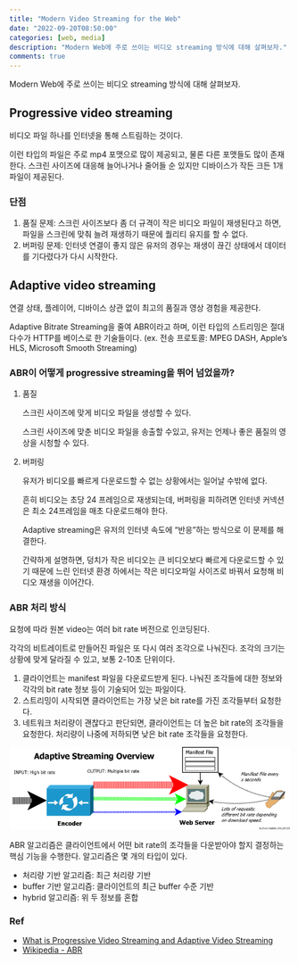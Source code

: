 ```yaml
---
title: "Modern Video Streaming for the Web"
date: "2022-09-20T08:50:00"
categories: [web, media]
description: "Modern Web에 주로 쓰이는 비디오 streaming 방식에 대해 살펴보자."
comments: true
---
```

Modern Web에 주로 쓰이는 비디오 streaming 방식에 대해 살펴보자.

## Progressive video streaming

비디오 파일 하나를 인터넷을 통해 스트림하는 것이다.

이런 타입의 파일은 주로 mp4 포맷으로 많이 제공되고, 물론 다른 포맷들도 많이 존재한다. 스크린 사이즈에 대응해 늘어나거나 줄어들 순 있지만 디바이스가 작든 크든 1개 파일이 제공된다.

### 단점

1. 품질 문제: 스크린 사이즈보다 좀 더 규격이 작은 비디오 파일이 재생된다고 하면, 파일을 스크린에 맞춰 늘려 재생하기 때문에 퀄리티 유지를 할 수 없다.
2. 버퍼링 문제: 인터넷 연결이 좋지 않은 유저의 경우는 재생이 끊긴 상태에서 데이터를 기다렸다가 다시 시작한다.

## **Adaptive video streaming**

연결 상태, 플레이어, 디바이스 상관 없이 최고의 품질과 영상 경험을 제공한다.

Adaptive Bitrate Streaming을 줄여 ABR이라고 하며, 이런 타입의 스트리밍은 절대다수가 HTTP를 베이스로 한 기술들이다. 
(ex. 전송 프로토콜: MPEG DASH, Apple’s HLS, Microsoft Smooth Streaming)

### ABR이 어떻게 progressive streaming을 뛰어 넘었을까?

1. 품질
    
    스크린 사이즈에 맞게 비디오 파일을 생성할 수 있다. 
    
    스크린 사이즈에 맞춘 비디오 파일을 송출할 수있고, 유저는 언제나 좋은 품질의 영상을 시청할 수 있다.
    
2. 버퍼링
    
    유저가 비디오를 빠르게 다운로드할 수 없는 상황에서는 일어날 수밖에 없다. 

    흔히 비디오는 초당 24 프레임으로 재생되는데, 버퍼링을 피하려면 인터넷 커넥션은 최소 24프레임을 매초 다운로드해야 한다.

    Adaptive streaming은 유저의 인터넷 속도에 “반응”하는 방식으로 이 문제를 해결한다.

    간략하게 설명하면, 덩치가 작은 비디오는 큰 비디오보다 빠르게 다운로드할 수 있기 때문에 느린 인터넷 환경 하에서는 작은 비디오파일 사이즈로 바꿔서 요청해 비디오 재생을 이어간다.
    

### ABR 처리 방식

요청에 따라 원본 video는 여러 bit rate 버전으로 인코딩된다.

각각의 비트레이트로 만들어진 파일은 또 다시 여러 조각으로 나눠진다. 조각의 크기는 상황에 맞게 달라질 수 있고, 보통 2-10초 단위이다. 

1. 클라이언트는 manifest 파일을 다운로드받게 된다. 나눠진 조각들에 대한 정보와 각각의 bit rate 정보 등이 기술되어 있는 파일이다.
2. 스트리밍이 시작되면 클라이언트는 가장 낮은 bit rate를 가진 조각들부터 요청한다. 
3. 네트워크 처리량이 괜찮다고 판단되면, 클라이언트는 더 높은 bit rate의 조각들을 요청한다. 처리량이 나중에 저하되면 낮은 bit rate 조각들을 요청한다.

![image](../../assets/modern-video-streaming/overview.png)


ABR 알고리즘은 클라이언트에서 어떤 bit rate의 조각들을 다운받아야 할지 결정하는 핵심 기능을 수행한다. 알고리즘은 몇 개의 타입이 있다.

- 처리량 기반 알고리즘: 최근 처리량 기반
- buffer 기반 알고리즘: 클라이언트의 최근 buffer 수준 기반
- hybrid 알고리즘: 위 두 정보를 혼합

### Ref

- [What is Progressive Video Streaming and Adaptive Video Streaming](https://www.5centscdn.net/help/knowledge-base/what-is-progressive-video-streaming-and-adaptive-video-streaming/)
- [Wikipedia - ABR](https://en.wikipedia.org/wiki/Adaptive_bitrate_streaming)